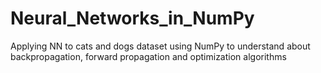 # Neural_Networks_in_NumPy
Applying NN to cats and dogs dataset using NumPy to understand about backpropagation, forward propagation and optimization algorithms
